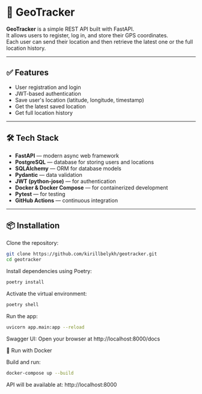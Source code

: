 # 📍 GeoTracker

**GeoTracker** is a simple REST API built with FastAPI.  
It allows users to register, log in, and store their GPS coordinates.  
Each user can send their location and then retrieve the latest one or the full location history.

---

## ✅ Features

- User registration and login
- JWT-based authentication
- Save user's location (latitude, longitude, timestamp)
- Get the latest saved location
- Get full location history

---

## 🛠 Tech Stack

- **FastAPI** — modern async web framework
- **PostgreSQL** — database for storing users and locations
- **SQLAlchemy** — ORM for database models
- **Pydantic** — data validation
- **JWT (python-jose)** — for authentication
- **Docker & Docker Compose** — for containerized development
- **Pytest** — for testing
- **GitHub Actions** — continuous integration

---

## 📦 Installation

Clone the repository:

```bash
git clone https://github.com/kirillbelykh/geotracker.git
cd geotracker
```

Install dependencies using Poetry:
```bash
poetry install
```

Activate the virtual environment:
```bash
poetry shell
```
Run the app:
```bash
uvicorn app.main:app --reload
```

Swagger UI:
Open your browser at http://localhost:8000/docs

🐳 Run with Docker

Build and run:
```bash
docker-compose up --build
```

API will be available at:
http://localhost:8000
